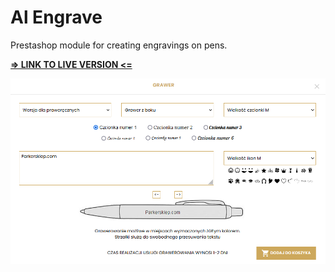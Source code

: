 # Al Engrave

Prestashop module for creating engravings on pens.

[**=> LINK TO LIVE VERSION <=**](https://www.parkersklep.com/dlugopisy-parker/71-dlugopis-parker-im-brushed-metal-ct-s0856470-.html)

![Grawer](./readme_images/grawer.png)
